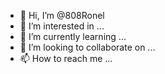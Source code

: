 - 👋 Hi, I’m @808Ronel
- 👀 I’m interested in ...
- 🌱 I’m currently learning ...
- 💞️ I’m looking to collaborate on ...
- 📫 How to reach me ...

<!---
808Ronel/808Ronel is a ✨ special ✨ repository because its `README.md` (this file) appears on your GitHub profile.
You can click the Preview link to take a look at your changes.
--->
